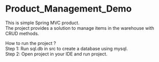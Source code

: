 # Product_Management_Demo
This is simple Spring MVC product.<br>
The project provides a solution to manage items in the warehouse with CRUD methods.<br>

How to run the project ?<br>
Step 1: Run sql.db in src to create a database using mysql.<br>
Step 2: Open project in your IDE and run project.<br>
